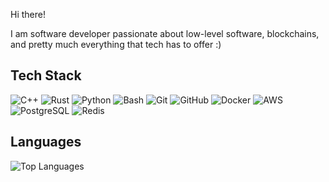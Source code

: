 Hi there! 

I am software developer passionate about low-level software, blockchains, and pretty much everything that tech has to offer :)

## Tech Stack
![C++](https://img.shields.io/badge/C%2B%2B-0D47A1?style=flat&logo=c%2B%2B&logoColor=white&labelColor=FF272A)
![Rust](https://img.shields.io/badge/Rust-006845?style=flat&logo=rust&logoColor=white&labelColor=333333)
![Python](https://img.shields.io/badge/Python-3776AB?style=flat&logo=python&logoColor=white&labelColor=FFD43B)
![Bash](https://img.shields.io/badge/Bash-4EAA25?style=flat&logo=gnubash&logoColor=white&labelColor=2C6E24)
![Git](https://img.shields.io/badge/Git-F05032?style=flat&logo=git&logoColor=white&labelColor=C41C00)
![GitHub](https://img.shields.io/badge/GitHub-181717?style=flat&logo=github&logoColor=white&labelColor=333333)
![Docker](https://img.shields.io/badge/Docker-2496ED?style=flat&logo=docker&logoColor=white&labelColor=00599C)
![AWS](https://img.shields.io/badge/AWS-232F3E?style=flat&logo=amazonaws&logoColor=white&labelColor=FF9900)
![PostgreSQL](https://img.shields.io/badge/PostgreSQL-336791?style=flat&logo=postgresql&logoColor=white&labelColor=222222)
![Redis](https://img.shields.io/badge/Redis-DC382D?style=flat&logo=redis&logoColor=white&labelColor=990000)

## Languages
![Top Languages](https://github-readme-stats.vercel.app/api/top-langs/?username=xeodus&layout=compact&theme=radical&hide_border=true&border_radius=10&cache_seconds=300)
